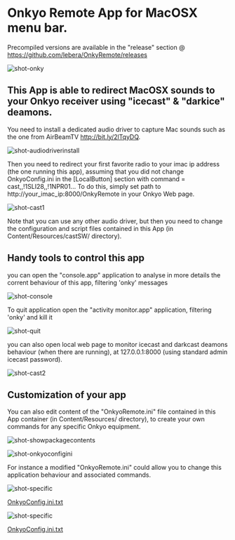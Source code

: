 # Onkyo Remote App for MacOSX menu bar.

Precompiled versions are available in the "release" section @ https://github.com/lebera/OnkyRemote/releases

![shot-onky](https://user-images.githubusercontent.com/36587077/36996223-8409cb9a-20b6-11e8-846d-71fe6d41314a.jpg)


## This App is able to redirect MacOSX sounds to your Onkyo receiver using "icecast" & "darkice" deamons.

You need to install a dedicated audio driver to capture Mac sounds such as the one from AirBeamTV http://bit.ly/2lTqyDQ.

![shot-audiodriverinstall](https://user-images.githubusercontent.com/36587077/36996539-60277834-20b7-11e8-901e-f0f964d2253d.jpg)

Then you need to redirect your first favorite radio to your imac ip address (the one running this app), assuming that you did not change OnkyoConfig.ini in the [LocalButton] section with command = cast,,!1SLI28,,!1NPR01... To do this, simply set path to http://your_imac_ip:8000/OnkyRemote in your Onkyo Web page.

![shot-cast1](https://user-images.githubusercontent.com/36587077/36996756-dc7aca80-20b7-11e8-9cfc-3ea32e1d560b.jpg)

Note that you can use any other audio driver, but then you need to change the configuration and script files contained in this App (in Content/Resources/castSW/ directory).

## Handy tools to control this app

you can open the "console.app" application to analyse in more details the corrent behaviour of this app, filtering 'onky' messages

![shot-console](https://user-images.githubusercontent.com/36587077/36997242-4a96ca36-20b9-11e8-997b-aab39df68786.jpg)


To quit application open the "activity monitor.app" application, filtering 'onky' and kill it

![shot-quit](https://user-images.githubusercontent.com/36587077/37016075-c1b913de-210a-11e8-9ac7-b73c77ef22ae.jpg)


you can also open local web page to monitor icecast and darkcast deamons behaviour (when there are running), at 127.0.0.1:8000 (using standard admin icecast password).

![shot-cast2](https://user-images.githubusercontent.com/36587077/36997275-5de221ee-20b9-11e8-8dd1-4c489cf97dcb.jpg)


## Customization of your app

You can also edit content of the "OnkyoRemote.ini" file contained in this App container (in Content/Resources/ directory), to create your own commands for any specific Onkyo equipment.

![shot-showpackagecontents](https://user-images.githubusercontent.com/36587077/36996473-3b5cc4c8-20b7-11e8-839b-a06940ed8a94.jpg)

![shot-onkyoconfigini](https://user-images.githubusercontent.com/36587077/36996618-85776c3e-20b7-11e8-924f-d37d71eb564f.jpg)

For instance a modified "OnkyoRemote.ini" could allow you to change this application behaviour and associated commands.

![shot-specific](https://user-images.githubusercontent.com/36587077/37123020-03f902d2-2263-11e8-84e6-fec428d372e0.jpg)

[OnkyoConfig.ini.txt](https://github.com/lebera/OnkyRemote/files/1791197/OnkyoConfig.ini.txt)

![shot-specific](https://user-images.githubusercontent.com/36587077/36997327-989c49b8-20b9-11e8-8be0-7e301ad55614.jpg)

[OnkyoConfig.ini.txt](https://github.com/lebera/OnkyRemote/files/1791215/OnkyoConfig.ini.txt)

